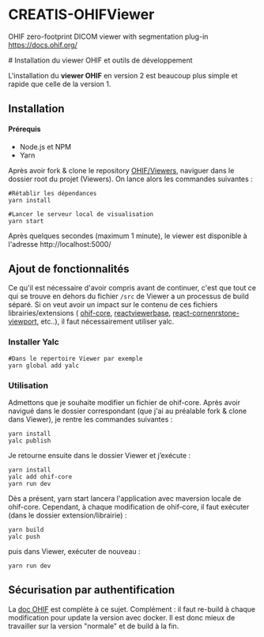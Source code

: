 # CREATIS-OHIFViewer
OHIF zero-footprint DICOM viewer with segmentation plug-in https://docs.ohif.org/

﻿# Installation du viewer OHIF et outils de développement 

L'installation du **viewer OHIF** en version 2 est beaucoup plus simple et rapide que celle de la version 1.

## Installation
#### Prérequis 
* Node.js et NPM
* Yarn


Après avoir fork & clone le  repository [OHIF/Viewers](https://github.com/OHIF/Viewers), naviguer dans le dossier root du projet (Viewers). 
On lance alors les commandes suivantes : 

```shell
#Rétablir les dépendances
yarn install

#Lancer le serveur local de visualisation
yarn start
```
Après quelques secondes (maximum 1 minute), le viewer est disponible à l'adresse http://localhost:5000/

## Ajout de fonctionnalités
Ce qu'il est nécessaire d'avoir compris avant de continuer, c'est que tout ce qui se trouve en dehors du fichier `/src` de Viewer a un processus de build séparé. Si on veut avoir un impact sur le contenu de ces fichiers librairies/extensions ( [ohif-core](https://github.com/OHIF/ohif-core), [reactviewerbase](https://github.com/OHIF/react-viewerbase), [react-cornenrstone-viewport](https://github.com/cornerstonejs/react-cornerstone-viewport), etc..), il faut nécessairement utiliser yalc.

### Installer Yalc

```shell
#Dans le repertoire Viewer par exemple
yarn global add yalc
```
### Utilisation
Admettons que je souhaite modifier un fichier de ohif-core. Après avoir navigué dans le dossier correspondant (que j'ai au préalable fork & clone dans Viewer), je rentre les commandes suivantes :
```shell
yarn install 
yalc publish
```
Je retourne ensuite dans le dossier Viewer et j’exécute : 
```shell
yarn install 
yalc add ohif-core 
yarn run dev
```
Dès a présent, yarn start lancera l'application avec maversion locale de ohif-core.
Cependant, à chaque modification de ohif-core, il faut exécuter (dans le dossier extension/librairie) :

```shell
yarn build 
yalc push
```
puis dans Viewer, exécuter de nouveau :
```shell 
yarn run dev
```

## Sécurisation par authentification 

La [doc OHIF](https://docs.ohif.org/deployment/recipes/user-account-control.html) est complète à ce sujet.
Complément : il faut re-build à chaque modification pour update la version avec docker. Il est donc mieux de travailler sur la version "normale" et de build à la fin.

